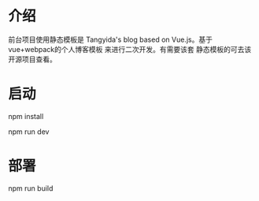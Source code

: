 # 介绍
前台项目使用静态模板是 Tangyida's blog based on Vue.js。基于vue+webpack的个人博客模板 来进行二次开发。有需要该套
静态模板的可去该开源项目查看。

# 启动
npm install

npm run dev

# 部署
npm run build
